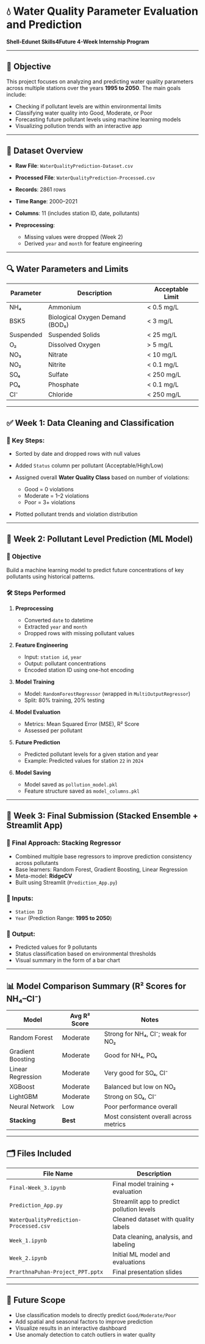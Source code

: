 # 💧 Water Quality Parameter Evaluation and Prediction

**Shell-Edunet Skills4Future 4-Week Internship Program**

---

## 📌 Objective

This project focuses on analyzing and predicting water quality parameters across multiple stations over the years **1995 to 2050**. The main goals include:

* Checking if pollutant levels are within environmental limits
* Classifying water quality into Good, Moderate, or Poor
* Forecasting future pollutant levels using machine learning models
* Visualizing pollution trends with an interactive app

---

## 📁 Dataset Overview

* **Raw File**: `WaterQualityPrediction-Dataset.csv`
* **Processed File**: `WaterQualityPrediction-Processed.csv`
* **Records**: 2861 rows
* **Time Range**: 2000–2021
* **Columns**: 11 (includes station ID, date, pollutants)
* **Preprocessing**:

  * Missing values were dropped (Week 2)
  * Derived `year` and `month` for feature engineering

---

## 🔍 Water Parameters and Limits

| Parameter | Description                     | Acceptable Limit |
| --------- | ------------------------------- | ---------------- |
| NH₄       | Ammonium                        | < 0.5 mg/L       |
| BSK5      | Biological Oxygen Demand (BOD₅) | < 3 mg/L         |
| Suspended | Suspended Solids                | < 25 mg/L        |
| O₂        | Dissolved Oxygen                | > 5 mg/L         |
| NO₃       | Nitrate                         | < 10 mg/L        |
| NO₂       | Nitrite                         | < 0.1 mg/L       |
| SO₄       | Sulfate                         | < 250 mg/L       |
| PO₄       | Phosphate                       | < 0.1 mg/L       |
| Cl⁻       | Chloride                        | < 250 mg/L       |

---

## ✅ Week 1: Data Cleaning and Classification

### 🔧 Key Steps:

* Sorted by date and dropped rows with null values
* Added `Status` column per pollutant (Acceptable/High/Low)
* Assigned overall **Water Quality Class** based on number of violations:

  * Good = 0 violations
  * Moderate = 1–2 violations
  * Poor = 3+ violations
* Plotted pollutant trends and violation distribution

---

## 🤖 Week 2: Pollutant Level Prediction (ML Model)

### 📌 Objective

Build a machine learning model to predict future concentrations of key pollutants using historical patterns.

### 🛠 Steps Performed

1. **Preprocessing**

   * Converted `date` to datetime
   * Extracted `year` and `month`
   * Dropped rows with missing pollutant values

2. **Feature Engineering**

   * Input: `station id`, `year`
   * Output: pollutant concentrations
   * Encoded station ID using one-hot encoding

3. **Model Training**

   * Model: `RandomForestRegressor` (wrapped in `MultiOutputRegressor`)
   * Split: 80% training, 20% testing

4. **Model Evaluation**

   * Metrics: Mean Squared Error (MSE), R² Score
   * Assessed per pollutant

5. **Future Prediction**

   * Predicted pollutant levels for a given station and year
   * Example: Predicted values for station `22` in `2024`

6. **Model Saving**

   * Model saved as `pollution_model.pkl`
   * Feature structure saved as `model_columns.pkl`

---

## 💾 Week 3: Final Submission (Stacked Ensemble + Streamlit App)

### 🔀 Final Approach: **Stacking Regressor**

* Combined multiple base regressors to improve prediction consistency across pollutants
* Base learners: Random Forest, Gradient Boosting, Linear Regression
* Meta-model: **RidgeCV**
* Built using Streamlit (`Prediction_App.py`)

### 🔗 Inputs:

* `Station ID`
* `Year` (Prediction Range: **1995 to 2050**)

### 🧪 Output:

* Predicted values for 9 pollutants
* Status classification based on environmental thresholds
* Visual summary in the form of a bar chart

---

## 📊 Model Comparison Summary (R² Scores for NH₄–Cl⁻)

| Model             | Avg R² Score | Notes                                  |
| ----------------- | ------------ | -------------------------------------- |
| Random Forest     | Moderate     | Strong for NH₄, Cl⁻; weak for NO₂      |
| Gradient Boosting | Moderate     | Good for NH₄, PO₄                      |
| Linear Regression | Moderate     | Very good for SO₄, Cl⁻                 |
| XGBoost           | Moderate     | Balanced but low on NO₂                |
| LightGBM          | Moderate     | Strong on SO₄, Cl⁻                     |
| Neural Network    | Low          | Poor performance overall               |
| **Stacking**      | **Best**     | Most consistent overall across metrics |

---

## 🗂️ Files Included

| File Name                              | Description                               |
| -------------------------------------- | ----------------------------------------- |
| `Final-Week_3.ipynb`                   | Final model training + evaluation         |
| `Prediction_App.py`                    | Streamlit app to predict pollution levels |
| `WaterQualityPrediction-Processed.csv` | Cleaned dataset with quality labels       |
| `Week_1.ipynb`                         | Data cleaning, analysis, and labeling     |
| `Week_2.ipynb`                         | Initial ML model and evaluations          |
| `PrarthnaPuhan-Project_PPT.pptx`       | Final presentation slides                 |

---

## 🔮 Future Scope

* Use classification models to directly predict `Good/Moderate/Poor`
* Add spatial and seasonal factors to improve prediction
* Visualize results in an interactive dashboard
* Use anomaly detection to catch outliers in water quality
